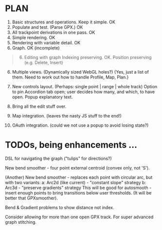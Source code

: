 # PLAN

1. Basic structures and operations. Keep it simple. OK
2. Populate and test. (Parse GPX.) OK
3. All trackpoint derivations in one pass. OK
3. Simple rendering. OK
4. Rendering with variable detail. OK
5. Graph. OK (incomplete)

> 6. Editing with graph
> Indexing preserving. OK.
> Position preserving (e.g. Delete, Insert)

6. Multiple views. (Dynamically sized WebGL holes?) 
   {Yes, just a list of them. Need to work out how to handle Profile, Map, Plan.}

8. New controls layout. (Perhaps: single point | range | whole track)
   Option to pin Accordion tab open; user decides how many, and which, to have open.
   Popup explanatory text.
7. Bring all the edit stuff over.
9. Map integration. (leaves the nasty JS stuff to the end!)
9. OAuth integration. (could we not use a popup to avoid losing state?)

# TODOs, being enhancements ...

DSL for navigating the graph ("tulips" for directions?)

New bend smoother - four point external centroid (convex only, not 'S').

(Another) New bend smoother - replaces each point with circular arc, but with two variants:
a: Arc2d (like current) - "constant slope" strategy
b: Arc3d - "preserve gradients" strategy
This will be good for autosmooth - insert enough points to bring transitions below user thresholds.
(It will be better that GPXsmoother).

Bend & Gradient problems to show distance not index.

Consider allowing for more than one open GPX track.
For super advanced graph stitching.


